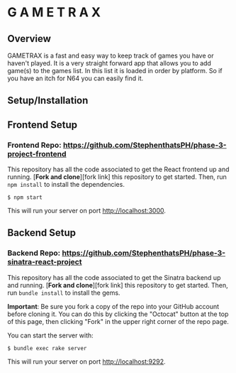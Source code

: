 # G A M E T R A X

## Overview

GAMETRAX is a fast and easy way to keep track of games you have or haven't played.
 It is a very straight forward app that allows you to add game(s) to the games list.
 In this list it is loaded in order by platform. So if you have an itch for N64 you
 can easily find it.

## Setup/Installation
## Frontend Setup
### Frontend Repo: https://github.com/StephenthatsPH/phase-3-project-frontend

This repository has all the code associated to get the React frontend up and
running. [**Fork and clone**][fork link] this repository to get started. Then, run
`npm install` to install the dependencies.

```console
$ npm start
```
This will run your server on port
[http://localhost:3000](http://localhost:3000).
## Backend Setup
### Backend Repo: https://github.com/StephenthatsPH/phase-3-sinatra-react-project

This repository has all the code associated to get the Sinatra backend up and
running. [**Fork and clone**][fork link] this repository to get started. Then, run
`bundle install` to install the gems.

**Important**: Be sure you fork a copy of the repo into your GitHub account
before cloning it. You can do this by clicking the "Octocat" button at the 
top of this page, then clicking "Fork" in the upper
right corner of the repo page.

You can start the server with:

```console
$ bundle exec rake server
```

This will run your server on port
[http://localhost:9292](http://localhost:9292).



